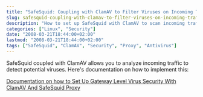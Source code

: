 ```yaml
---
title: "SafeSquid: Coupling with ClamAV to Filter Viruses on Incoming Traffic"
slug: safesquid-coupling-with-clamav-to-filter-viruses-on-incoming-traffic/
description: "How to set up SafeSquid with ClamAV to scan incoming traffic for viruses and enhance gateway security."
categories: ["Linux", "Security"]
date: "2008-03-21T18:44:00+02:00"
lastmod: "2008-03-21T18:44:00+02:00"
tags: ["SafeSquid", "ClamAV", "Security", "Proxy", "Antivirus"]
---
```


SafeSquid coupled with ClamAV allows you to analyze incoming traffic to detect potential viruses. Here's documentation on how to implement this:

[Documentation on how to Set Up Gateway Level Virus Security With ClamAV And SafeSquid Proxy](../../../static/pdf/set_up_gateway_level_virus_security_with_clamav_and_safesquid_proxy.pdf)
